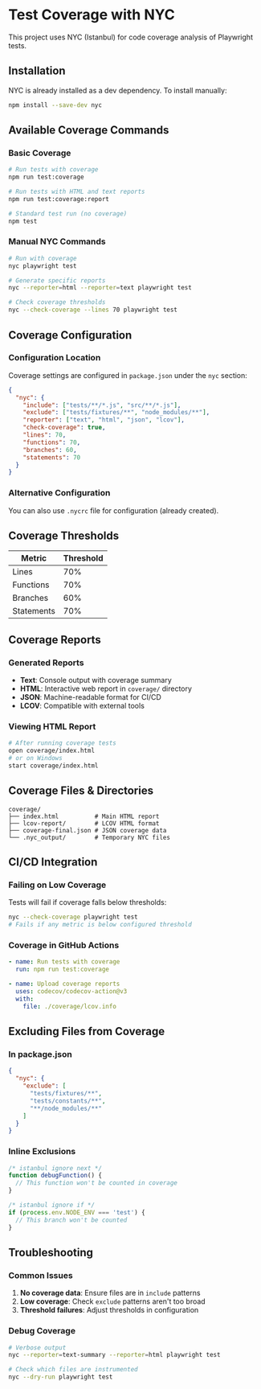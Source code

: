 # Test Coverage with NYC

This project uses NYC (Istanbul) for code coverage analysis of Playwright tests.

## Installation

NYC is already installed as a dev dependency. To install manually:
```bash
npm install --save-dev nyc
```

## Available Coverage Commands

### Basic Coverage
```bash
# Run tests with coverage
npm run test:coverage

# Run tests with HTML and text reports
npm run test:coverage:report

# Standard test run (no coverage)
npm test
```

### Manual NYC Commands
```bash
# Run with coverage
nyc playwright test

# Generate specific reports
nyc --reporter=html --reporter=text playwright test

# Check coverage thresholds
nyc --check-coverage --lines 70 playwright test
```

## Coverage Configuration

### Configuration Location
Coverage settings are configured in `package.json` under the `nyc` section:

```json
{
  "nyc": {
    "include": ["tests/**/*.js", "src/**/*.js"],
    "exclude": ["tests/fixtures/**", "node_modules/**"],
    "reporter": ["text", "html", "json", "lcov"],
    "check-coverage": true,
    "lines": 70,
    "functions": 70,
    "branches": 60,
    "statements": 70
  }
}
```

### Alternative Configuration
You can also use `.nycrc` file for configuration (already created).

## Coverage Thresholds

| Metric | Threshold |
|--------|-----------|
| Lines | 70% |
| Functions | 70% |
| Branches | 60% |
| Statements | 70% |

## Coverage Reports

### Generated Reports
- **Text**: Console output with coverage summary
- **HTML**: Interactive web report in `coverage/` directory
- **JSON**: Machine-readable format for CI/CD
- **LCOV**: Compatible with external tools

### Viewing HTML Report
```bash
# After running coverage tests
open coverage/index.html
# or on Windows
start coverage/index.html
```

## Coverage Files & Directories

```
coverage/
├── index.html          # Main HTML report
├── lcov-report/        # LCOV HTML format
├── coverage-final.json # JSON coverage data
└── .nyc_output/        # Temporary NYC files
```

## CI/CD Integration

### Failing on Low Coverage
Tests will fail if coverage falls below thresholds:
```bash
nyc --check-coverage playwright test
# Fails if any metric is below configured threshold
```

### Coverage in GitHub Actions
```yaml
- name: Run tests with coverage
  run: npm run test:coverage

- name: Upload coverage reports
  uses: codecov/codecov-action@v3
  with:
    file: ./coverage/lcov.info
```

## Excluding Files from Coverage

### In package.json
```json
{
  "nyc": {
    "exclude": [
      "tests/fixtures/**",
      "tests/constants/**",
      "**/node_modules/**"
    ]
  }
}
```

### Inline Exclusions
```javascript
/* istanbul ignore next */
function debugFunction() {
  // This function won't be counted in coverage
}

/* istanbul ignore if */
if (process.env.NODE_ENV === 'test') {
  // This branch won't be counted
}
```

## Troubleshooting

### Common Issues
1. **No coverage data**: Ensure files are in `include` patterns
2. **Low coverage**: Check `exclude` patterns aren't too broad
3. **Threshold failures**: Adjust thresholds in configuration

### Debug Coverage
```bash
# Verbose output
nyc --reporter=text-summary --reporter=html playwright test

# Check which files are instrumented
nyc --dry-run playwright test
```
